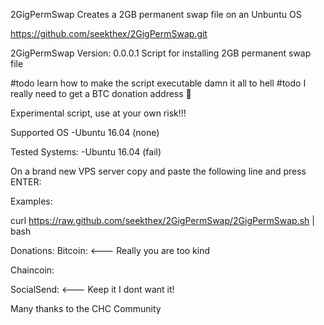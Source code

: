 2GigPermSwap
Creates a 2GB permanent swap file on an Unbuntu OS

https://github.com/seekthex/2GigPermSwap.git


2GigPermSwap
Version: 0.0.0.1 Script for installing 2GB permanent swap file

#todo learn how to make the script executable damn it all to hell
#todo I really need to get a BTC donation address :facepalm:

Experimental script, use at your own risk!!!

Supported OS
-Ubuntu 16.04 (none)

Tested Systems:
-Ubuntu 16.04 (fail)

On a brand new VPS server copy and paste the following line and press ENTER:

Examples:

curl https://raw.github.com/seekthex/2GigPermSwap/2GigPermSwap.sh | bash

Donations:
Bitcoin: <--- Really you are too kind

Chaincoin:

SocialSend: <--- Keep it I dont want it!

Many thanks to the CHC Community
